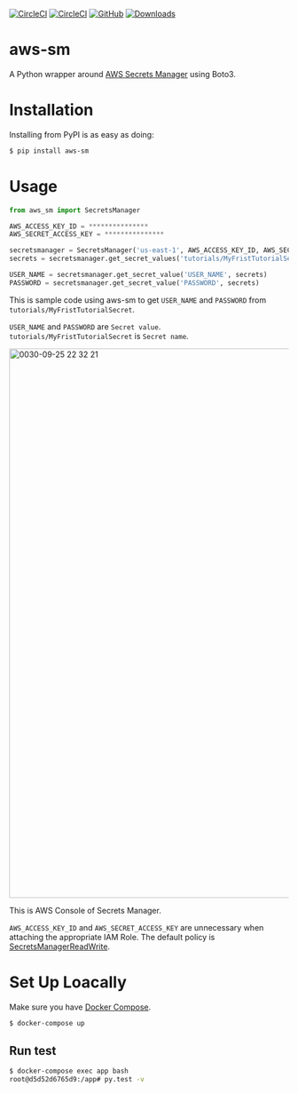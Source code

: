 [![CircleCI](https://circleci.com/gh/jumpyoshim/aws-sm.svg?style=svg)](https://circleci.com/gh/jumpyoshim/aws-sm) [![CircleCI](https://img.shields.io/badge/coverage-100%25-brightgreen.svg)](https://circleci.com/gh/jumpyoshim/aws-sm) [![GitHub](https://img.shields.io/github/license/mashape/apistatus.svg)](https://opensource.org/licenses/MIT) [![Downloads](https://pepy.tech/badge/aws-sm)](https://pepy.tech/project/aws-sm)

# aws-sm

A Python wrapper around [AWS Secrets Manager](https://aws.amazon.com/jp/secrets-manager/) using Boto3.

# Installation

Installing from PyPI is as easy as doing:

```sh
$ pip install aws-sm
```

# Usage

```python
from aws_sm import SecretsManager

AWS_ACCESS_KEY_ID = ***************
AWS_SECRET_ACCESS_KEY = ***************

secretsmanager = SecretsManager('us-east-1', AWS_ACCESS_KEY_ID, AWS_SECRET_ACCESS_KEY)
secrets = secretsmanager.get_secret_values('tutorials/MyFristTutorialSecret')

USER_NAME = secretsmanager.get_secret_value('USER_NAME', secrets)
PASSWORD = secretsmanager.get_secret_value('PASSWORD', secrets)
```

This is sample code using aws-sm to get `USER_NAME` and `PASSWORD` from `tutorials/MyFristTutorialSecret`.

`USER_NAME` and `PASSWORD` are `Secret value`.  
`tutorials/MyFristTutorialSecret` is `Secret name`.

<img width="990" alt="0030-09-25 22 32 21" src="https://user-images.githubusercontent.com/24784855/46020218-d4e5b580-c118-11e8-9aa7-69edbecb8de2.png">

This is AWS Console of Secrets Manager.

`AWS_ACCESS_KEY_ID` and `AWS_SECRET_ACCESS_KEY` are unnecessary when attaching the appropriate IAM Role. The default policy is [SecretsManagerReadWrite](https://docs.aws.amazon.com/secretsmanager/latest/userguide/auth-and-access_identity-based-policies.html).

# Set Up Loacally

Make sure you have [Docker Compose](https://docs.docker.com/compose/install/).

```sh
$ docker-compose up
```

## Run test

```sh
$ docker-compose exec app bash
root@d5d52d6765d9:/app# py.test -v
```
